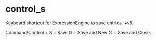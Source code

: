 # control_s

Keyboard shortcut for ExpressionEngine to save entries.  +v5.

Command/Control +
S = Save
D = Save and New
G = Save and Close.
